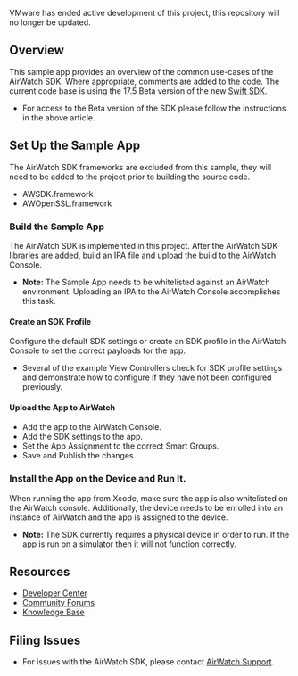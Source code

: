 VMware has ended active development of this project, this repository will no longer be updated.

## Overview
This sample app provides an overview of the common use-cases of the AirWatch SDK. Where appropriate, comments are added to the code. The current code base is using the 17.5 Beta version of the new [Swift SDK](https://support.air-watch.com/articles/115008882887).

  * For access to the Beta version of the SDK please follow the instructions in the above article.


## Set Up the Sample App
The AirWatch SDK frameworks are excluded from this sample, they will need to be added to the project prior to building the source code. 

* AWSDK.framework
* AWOpenSSL.framework


### Build the Sample App
The AirWatch SDK is implemented in this project. After the AirWatch SDK libraries are added, build an IPA file and upload the build to the AirWatch Console.
 
 * **Note:** The Sample App needs to be whitelisted against an AirWatch environment. Uploading an IPA to the AirWatch Console accomplishes this task.

#### Create an SDK Profile
Configure the default SDK settings or create an SDK profile in the AirWatch Console to set the correct payloads for the app.

* Several of the example View Controllers check for SDK profile settings and demonstrate how to configure if they have not been configured previously.

#### Upload the App to AirWatch
* Add the app to the AirWatch Console.
* Add the SDK settings to the app.
* Set the App Assignment to the correct Smart Groups.
* Save and Publish the changes.

### Install the App on the Device and Run It.
When running the app from Xcode, make sure the app is also whitelisted on the AirWatch console. Additionally, the device needs to be enrolled into an instance of AirWatch and the app is assigned to the device.

 * **Note:** The SDK currently requires a physical device in order to run. If the app is run on a simulator then it will not function correctly.

## Resources

* [Developer Center](https://code.vmware.com/web/workspace-one)
* [Community Forums](https://support.air-watch.com/search/results?requiredfields=forumName:Mobile%20App%20Development.contentType:Forum%20Posts&sort=meta:updatedOn:D&partialfields=languageId:en&version=9.1)
* [Knowledge Base](https://support.air-watch.com/search/results?requiredfields=forumName:Developer%20Support.contentType:KB%20Articles&sort=meta:updatedOn:D&partialfields=languageId:en&version=9.1)

## Filing Issues

* For issues with the AirWatch SDK, please contact [AirWatch Support](https://support.air-watch.com/).	

 


